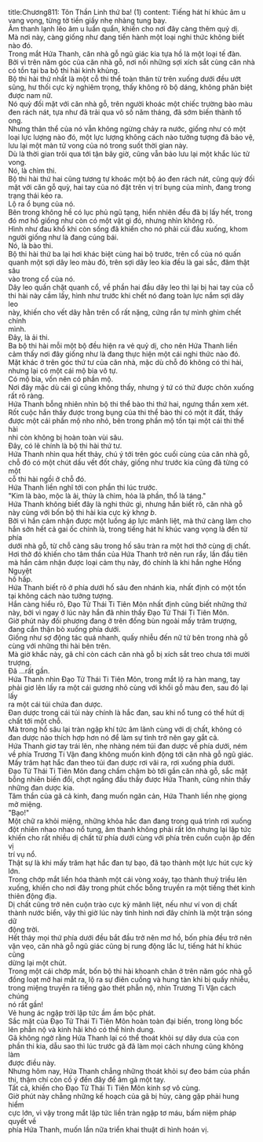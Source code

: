 title:Chương811: Tôn Thần Linh thứ ba! (1)
content:
Tiếng hát hí khúc âm u vang vọng, từng tờ tiền giấy nhẹ nhàng tung bay.<br>Âm thanh lạnh lẽo âm u luẩn quẩn, khiến cho nơi đây càng thêm quỷ dị.<br>Mà nơi này, càng giống như đang tiến hành một loại nghi thức không biết<br>nào đó.<br>Trong mắt Hứa Thanh, căn nhà gỗ ngũ giác kia tựa hồ là một loại tế đàn.<br>Bởi vì trên năm góc của căn nhà gỗ, nơi nối những sợi xích sắt cùng căn nhà<br>có tồn tại ba bộ thi hài kinh khủng.<br>Bộ thi hài thứ nhất là một cỗ thi thể toàn thân từ trên xuống dưới đều ướt<br>sũng, hư thối cực kỳ nghiêm trọng, thấy không rõ bộ dáng, không phân biệt<br>được nam nữ.<br>Nó quỳ đối mặt với căn nhà gỗ, trên người khoác một chiếc trường bào màu<br>đen rách nát, tựa như đã trải qua vô số năm tháng, đã sớm biến thành tổ ong.<br>Nhưng thân thể của nó vẫn không ngừng chảy ra nước, giống như có một<br>loại lực lượng nào đó, một lực lượng không cách nào tưởng tượng đã bảo vệ,<br>lưu lại một màn tử vong của nó trong suốt thời gian này.<br>Dù là thời gian trôi qua tới tận bây giờ, cũng vẫn bảo lưu lại một khắc lúc tử<br>vong.<br>Nó, là chìm thi.<br>Bộ thi hài thứ hai cũng tương tự khoác một bộ áo đen rách nát, cũng quỳ đối<br>mặt với căn gỗ quỳ, hai tay của nó đặt trên vị trí bụng của mình, đang trong<br>trạng thái kéo ra.<br>Lộ ra ổ bụng của nó.<br>Bên trong không hề có lục phủ ngũ tạng, hiển nhiên đều đã bị lấy hết, trong<br>đó mơ hồ giống như còn có một vật gì đó, nhưng nhìn không rõ.<br>Hình như đau khổ khi còn sống đã khiến cho nó phải cúi đầu xuống, khom<br>người giống như là đang cúng bái.<br>Nó, là bào thi.<br>Bộ thi hài thứ ba lại hơi khác biệt cùng hai bộ trước, trên cổ của nó quấn<br>quanh một sợi dây leo màu đỏ, trên sợi dây leo kia đều là gai sắc, đâm thật sâu<br>vào trong cổ của nó.<br>Dây leo quấn chặt quanh cổ, về phần hai đầu dây leo thì lại bị hai tay của cỗ<br>thi hài này cầm lấy, hình như trước khi chết nó đang toàn lực nắm sợi dây leo<br>này, khiến cho vết dây hằn trên cổ rất nặng, cứng rắn tự mình ghìm chết chính<br>mình.<br>Đây, là ải thi.<br>Ba bộ thi hài mỗi một bộ đều hiện ra vẻ quỷ dị, cho nên Hứa Thanh liền<br>cảm thấy nơi đây giống như là đang thực hiện một cái nghi thức nào đó.<br>Mặt khác ở trên góc thứ tư của căn nhà, mặc dù chỗ đó không có thi hài,<br>nhưng lại có một cái mộ bia vô tự.<br>Có mộ bia, vốn nên có phần mộ.<br>Nơi đây mặc dù cái gì cũng không thấy, nhưng ý tứ có thứ được chôn xuống<br>rất rõ ràng.<br>Hứa Thanh bỗng nhiên nhìn bộ thi thể bào thi thứ hai, ngưng thần xem xét.<br>Rốt cuộc hắn thấy được trong bụng của thi thể bào thi có một ít đất, thấy<br>được một cái phần mộ nho nhỏ, bên trong phần mộ tồn tại một cái thi thể hài<br>nhi còn không bị hoàn toàn vùi sâu.<br>Đây, có lẽ chính là bộ thi hài thứ tư.<br>Hứa Thanh nhìn qua hết thảy, chú ý tới trên góc cuối cùng của căn nhà gỗ,<br>chỗ đó có một chút dấu vết đốt cháy, giống như trước kia cũng đã từng có một<br>cỗ thi hài ngồi ở chỗ đó.<br>Hứa Thanh liền nghĩ tới con phần thi lúc trước.<br>"Kim là bào, mộc là ải, thủy là chìm, hỏa là phần, thổ là táng."<br>Hứa Thanh không biết đây là nghi thức gì, nhưng hắn biết rõ, căn nhà gỗ<br>này cùng với bốn bộ thi hài kia cực kỳ kh*ng b*.<br>Bởi vì hắn cảm nhận được một luồng áp lực mãnh liệt, mà thứ càng làm cho<br>hắn sởn hết cả gai ốc chính là, trong tiếng hát hí khúc vang vọng là đến từ phía<br>dưới nhà gỗ, từ chỗ càng sâu trong hố sâu tràn ra một hơi thở cùng dị chất.<br>Hơi thở đó khiến cho tâm thần của Hứa Thanh trở nên run rẩy, lần đầu tiên<br>mà hắn cảm nhận được loại cảm thụ này, đó chính là khi hắn nghe Hồng Nguyệt<br>hô hấp.<br>Hứa Thanh biết rõ ở phía dưới hố sâu đen nhánh kia, nhất định có một tồn<br>tại không cách nào tưởng tượng.<br>Hắn càng hiểu rõ, Đạo Tử Thái Ti Tiên Môn nhất định cũng biết những thứ<br>này, bởi vì ngay ở lúc này hắn đã nhìn thấy Đạo Tử Thái Ti Tiên Môn.<br>Giờ phút này đối phương đang ở trên đống bùn ngoài mấy trăm trượng,<br>đang cẩn thận bò xuống phía dưới.<br>Giống như sợ động tác quá nhanh, quấy nhiễu đến nữ tử bên trong nhà gỗ<br>cùng với những thi hài bên trên.<br>Mà giờ khắc này, gã chỉ còn cách căn nhà gỗ bị xích sắt treo chưa tới mười<br>trượng.<br>Đã …rất gần.<br>Hứa Thanh nhìn Đạo Tử Thái Ti Tiên Môn, trong mắt lộ ra hàn mang, tay<br>phải giơ lên lấy ra một cái gương nhỏ cùng với khối gỗ màu đen, sau đó lại lấy<br>ra một cái túi chứa đan dược.<br>Đan dược trong cái túi này chính là hắc đan, sau khi nổ tung có thể hút dị<br>chất tới một chỗ.<br>Mà trong hố sâu lại tràn ngập khí tức âm lãnh cùng với dị chất, không có<br>đan dược nào thích hợp hơn nó để làm sự tình trở nên gay gắt cả.<br>Hứa Thanh giơ tay trái lên, nhẹ nhàng ném túi đan dược về phía dưới, ném<br>về phía Trương Ti Vận đang không muốn kinh động tới căn nhà gỗ ngũ giác.<br>Mấy trăm hạt hắc đan theo túi đan dược rơi vãi ra, rơi xuống phía dưới.<br>Đạo Tử Thái Ti Tiên Môn đang chầm chậm bò tới gần căn nhà gỗ, sắc mặt<br>bỗng nhiên biến đổi, chợt ngẩng đầu thấy được Hứa Thanh, cũng nhìn thấy<br>những đan dược kia.<br>Tâm thần của gã cả kinh, đang muốn ngăn cản, Hứa Thanh liền nhẹ giọng<br>mở miệng.<br>"Bạo!"<br>Một chữ ra khỏi miệng, những khỏa hắc đan đang trong quá trình rơi xuống<br>đột nhiên nhao nhao nổ tung, âm thanh không phải rất lớn nhưng lại lập tức<br>khiến cho rất nhiều dị chất từ phía dưới cùng với phía trên cuồn cuộn ập đến vị<br>trí vụ nổ.<br>Thật sự là khi mấy trăm hạt hắc đan tự bạo, đã tạo thành một lực hút cực kỳ<br>lớn.<br>Trong chớp mắt liền hóa thành một cái vòng xoáy, tạo thành thuỷ triều lên<br>xuống, khiến cho nơi đây trong phút chốc bỗng truyền ra một tiếng thét kinh<br>thiên động địa.<br>Dị chất cũng trở nên cuộn trào cực kỳ mãnh liệt, nếu như ví von dị chất<br>thành nước biển, vậy thì giờ lúc này tình hình nơi đây chính là một trận sóng dữ<br>động trời.<br>Hết thảy mọi thứ phía dưới đều bắt đầu trở nên mơ hồ, bốn phía đều trở nên<br>vặn vẹo, căn nhà gỗ ngũ giác cũng bị rung động lắc lư, tiếng hát hí khúc cũng<br>dừng lại một chút.<br>Trong một cái chớp mắt, bốn bộ thi hài khoanh chân ở trên năm góc nhà gỗ<br>đồng loạt mở hai mắt ra, lộ ra sự điên cuồng và hung tàn khi bị quấy nhiễu,<br>trong miệng truyền ra tiếng gào thét phẫn nộ, nhìn Trương Ti Vận cách chúng<br>nó rất gần!<br>Vẻ hung ác ngập trời lập tức ầm ầm bộc phát.<br>Sắc mặt của Đạo Tử Thái Ti Tiên Môn hoàn toàn đại biến, trong lòng bốc<br>lên phẫn nộ và kinh hãi khó có thể hình dung.<br>Gã không ngờ rằng Hứa Thanh lại có thể thoát khỏi sự dây dưa của con<br>phần thi kia, dẫu sao thì lúc trước gã đã làm mọi cách nhưng cũng không làm<br>được điều này.<br>Nhưng hôm nay, Hứa Thanh chẳng những thoát khỏi sự đeo bám của phần<br>thi, thậm chí còn cố ý đến đây để âm gã một tay.<br>Tất cả, khiến cho Đạo Tử Thái Ti Tiên Môn kinh sợ vô cùng.<br>Giờ phút này chẳng những kế hoạch của gã bị hủy, càng gặp phải hung hiểm<br>cực lớn, vì vậy trong mắt lập tức liền tràn ngập tơ máu, bấm niệm pháp quyết về<br>phía Hứa Thanh, muốn lần nữa triển khai thuật di hình hoán vị.
